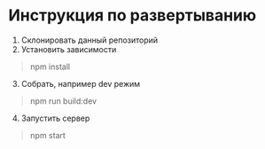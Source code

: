 Инструкция по развертыванию
=============================================

1. Склонировать данный репозиторий
2. Установить зависимости
>npm install
3. Собрать, например dev режим
>npm run build:dev
4. Запустить сервер
>npm start
